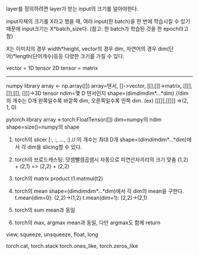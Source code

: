 layer를 정의하려면 layer가 받는 input의 크기를 알아야한다.

input자체의 크기를 X라고 했을 때, 여러 input(한 batch)을 한 번에 학습시킬 수 있기 때문에
input크기는 X\*batch_size다. (참고: 한 batch가 학습된 것을 한 epoch라고 함)

X는 이미지의 경우 width\*height, vector의 경우 dim, 자연어의 경우 dim(단어)\*length(단어개수)등등
다양한 크기를 가질 수 있다.


vector = 1D tensor
2D tensor = matrix









---------------------------------------------------------------------------
numpy library
array <- np.array([])
array=텐서, []->vector, [[],[]]->matrix, [[[], []],[[], []]]->3D tensor
ndim=몇 D 텐서인지
shape=(dim*dim*dim*...*dim) //dim의 개수는 D개
왼쪽일수록 바깥쪽 dim, 오른쪽일수록 안쪽 dim. (ex) [[[]],[[]]] =>(2, 1, 0)


pytorch library
array <-torch.FloatTensor([])
dim=numpy의 ndim
shape=size()=numpy의 shape

1. torch의 slicer [:, :, ..., :] //:의 개수는 최대 D개
shape=(dim*dim*dim*...*dim)에서 각 dim을 slicing할 수 있다.


2. torch의 브로드캐스팅: 덧셈뺄셈곱셈시 자동으로 피연산자끼리의 크기 맞춤
(1,2) + (2,1) => (2,2) + (2,2)

3. torch의 matrix product
t1.matmul(t2)

4. torch의 mean
shape=(dim*dim*dim*...*dim)에서 각 dim의 mean을 구한다.
t.mean(dim=0): (2,2)->(1,2)
t.mean(dim=1): (2,2)->(2,1)

5. torch의 sum
mean과 동일

6. torch의 max, argmax
mean과 동일, 다만 argmax도 함께 return
 
view, squeeze, unsqueeze, float, long

torch.cat, torch.stack
torch.ones_like, torch.zeros_like




 